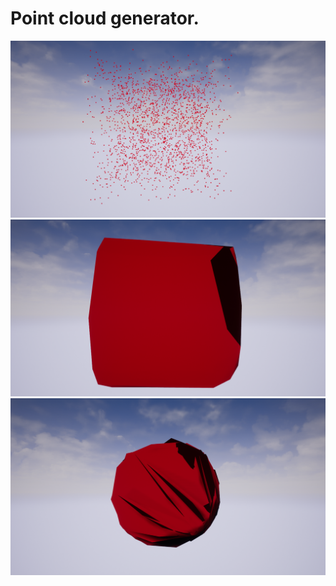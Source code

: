 # Point cloud generator.
![Alt text](img/img0.png)
![Alt text](img/img1.png)
![Alt text](img/img2.png)

